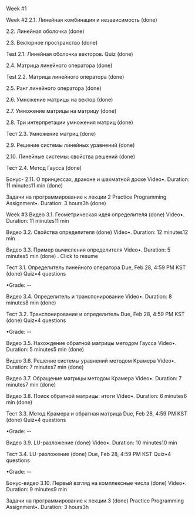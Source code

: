 Week #1

Week #2
2.1. Линейная комбинация и независимость (done)

2.2. Линейная оболочка (done)

2.3. Векторное пространство (done)

Test 2.1. Линейная оболочка векторов. Quiz (done)

2.4. Матрица линейного оператора (done)

Test 2.2. Матрица линейного оператора (done)

2.5. Ранг линейного оператора (done)

2.6. Умножение матрицы на вектор (done)

2.7. Умножение матрицы на матрицу (done)

2.8. Три интерпретации умножения матриц (done)

Тест 2.3. Умножение матриц (done)

2.9. Решение системы линейных уравнений (done)

2.10. Линейные системы: свойства решений (done)

Тест 2.4. Метод Гаусса (done)

Бонус- 2.11. О принцессах, драконе и шахматной доске
Video•. Duration: 11 minutes11 min (done)

Задачи на программирование к лекции 2
Practice Programming Assignment•. Duration: 3 hours3h (done)

Week #3
Видео 3.1. Геометрическая идея определителя (done)
Video•. Duration: 11 minutes11 min

Видео 3.2. Свойства определителя (done)
Video•. Duration: 12 minutes12 min

Видео 3.3. Пример вычисления определителя
Video•. Duration: 5 minutes5 min (done)
. Click to resume

Тест 3.1. Определитель линейного оператора
Due, Feb 28, 4:59 PM KST (done)
Quiz•4 questions

•Grade: --

Видео 3.4. Определитель и транспонирование
Video•. Duration: 8 minutes8 min (done)

Тест 3.2. Транспонирование и определитель
Due, Feb 28, 4:59 PM KST (done)
Quiz•4 questions

•Grade: --

Видео 3.5. Нахождение обратной матрицы методом Гаусса
Video•. Duration: 5 minutes5 min (done)

Видео 3.6. Решение системы уравнений методом Крамера
Video•. Duration: 7 minutes7 min (done)

Видео 3.7. Обращение матрицы методом Крамера
Video•. Duration: 7 minutes7 min (done)

Видео 3.8. Поиск обратной матрицы: итоги
Video•. Duration: 6 minutes6 min (done)

Тест 3.3. Метод Крамера и обратная матрица
Due, Feb 28, 4:59 PM KST (done)
Quiz•4 questions

•Grade: --

Видео 3.9. LU-разложение (done)
Video•. Duration: 10 minutes10 min

Тест 3.4. LU-разложение (done)
Due, Feb 28, 4:59 PM KST
Quiz•4 questions

•Grade: --

Бонус-видео 3.10. Первый взгляд на комплексные числа (done)
Video•. Duration: 9 minutes9 min

Задачи на программирование к лекции 3 (done)
Practice Programming Assignment•. Duration: 3 hours3h


